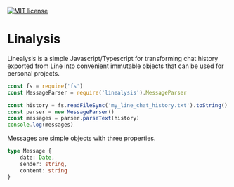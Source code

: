 [![MIT license](http://img.shields.io/badge/license-MIT-brightgreen.svg)](http://opensource.org/licenses/MIT)

# Linalysis

Linealysis is a simple Javascript/Typescript for transforming chat history
exported from Line into convenient immutable objects that can be used for
personal projects.

```js
const fs = require('fs')
const MessageParser = require('linealysis').MessageParser

const history = fs.readFileSync('my_line_chat_history.txt').toString()
const parser = new MessageParser()
const messages = parser.parseText(history)
console.log(messages)
```

Messages are simple objects with three properties.

```ts
type Message {
    date: Date,
    sender: string,
    content: string
}
```
